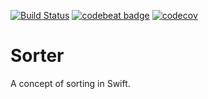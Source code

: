 [![Build Status](https://travis-ci.org/Noobish1/Sorter.svg?branch=master)](https://travis-ci.org/Noobish1/Sorter) [![codebeat badge](https://codebeat.co/badges/501337f1-5d15-4864-b809-7c92f61a3d99)](https://codebeat.co/projects/github-com-noobish1-sorter-master) [![codecov](https://codecov.io/gh/Noobish1/Sorter/branch/master/graph/badge.svg)](https://codecov.io/gh/Noobish1/Sorter)

# Sorter
A concept of sorting in Swift.
